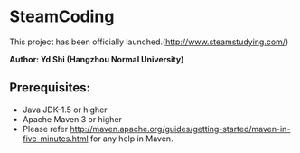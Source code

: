 # SteamCoding
This project has been officially launched.(http://www.steamstudying.com/)

**Author: Yd Shi (Hangzhou Normal University)**

Prerequisites:
---------------
*	Java JDK-1.5 or higher
*	Apache Maven 3 or higher
*	Please refer http://maven.apache.org/guides/getting-started/maven-in-five-minutes.html for any help in Maven.



